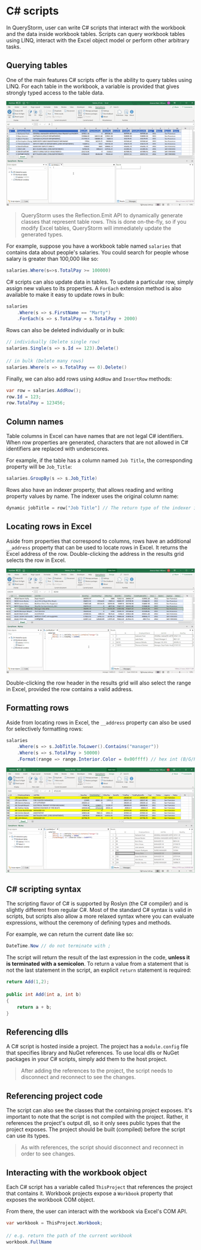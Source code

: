 # C# scripts

In QueryStorm, user can write C# scripts that interact with the workbook and the data inside workbook tables. Scripts can query workbook tables using LINQ, interact with the Excel object model or perform other arbitrary tasks.

## Querying tables

One of the main features C# scripts offer is the ability to query tables using LINQ. For each table in the workbook, a variable is provided that gives strongly typed access to the table data.

![Connect with C#](../../Images/cs_querying.gif)

> QueryStorm uses the Reflection.Emit API to dynamically generate classes that represent table rows. This is done on-the-fly, so if you modify Excel tables, QueryStorm will immediately update the generated types.

For example, suppose you have a workbook table named `salaries` that contains data about people's salaries. You could search for people whose salary is greater than 100,000 like so:

```csharp
salaries.Where(s=>s.TotalPay >= 100000)
```

C# scripts can also update data in tables. To update a particular row, simply assign new values to its properties. A `ForEach` extension method is also available to make it easy to update rows in bulk:

```csharp
salaries
    .Where(s => s.FirstName == "Marty")
    .ForEach(s => s.TotalPay = s.TotalPay + 2000)
```

Rows can also be deleted individually or in bulk:

```csharp
// individually (Delete single row)
salaries.Single(s => s.Id == 123).Delete()

// in bulk (Delete many rows)
salaries.Where(s => s.TotalPay == 0).Delete()
```

Finally, we can also add rows using `AddRow` and `InsertRow` methods:

```csharp
var row = salaries.AddRow();
row.Id = 123;
row.TotalPay = 123456;
```

## Column names

Table columns in Excel can have names that are not legal C# identifiers. When row properties are generated, characters that are not allowed in C# identifiers are replaced with underscores.

For example, if the table has a column named `Job Title`, the corresponding property will be `Job_Title`:

```csharp
salaries.GroupBy(s => s.Job_Title)
```

Rows also have an indexer property, that allows reading and writing property values by name. The indexer uses the original column name:

``` csharp
dynamic jobTitle = row["Job Title"] // The return type of the indexer is `dynamic`.
```

## Locating rows in Excel

Aside from properties that correspond to columns, rows have an additional `__address` property that can be used to locate rows in Excel. It returns the Excel address of the row. Double-clicking the address in the results grid selects the row in Excel.

![Go to row in Excel](../../Images/cs_double_click_address.gif)

Double-clicking the row header in the results grid will also select the range in Excel, provided the row contains a valid address.

## Formatting rows

Aside from locating rows in Excel, the `__address` property can also be used for selectively formatting rows:

```csharp
salaries
	.Where(s => s.JobTitle.ToLower().Contains("manager"))
	.Where(s => s.TotalPay > 50000)
	.Format(range => range.Interior.Color = 0x00ffff) // hex int (B/G/R)
```

![C# formatting rows](../../Images/cs_format_rows.png)

<!-- todo: Cells() method -->

## C# scripting syntax

The scripting flavor of C# is supported by Roslyn (the C# compiler) and is slightly different from regular C#. Most of the standard C# syntax is valid in scripts, but scripts also allow a more relaxed syntax where you can evaluate expressions, without the ceremony of defining types and methods.

For example, we can return the current date like so:

```csharp
DateTime.Now // do not terminate with ;
``` 
The script will return the result of the last expression in the code, **unless it is terminated with a semicolon**. To return a value from a statement that is not the last statement in the script, an explicit `return` statement is required:

```csharp
return Add(1,2);

public int Add(int a, int b)
{
	return a + b;
}

```

## Referencing dlls

A C# script is hosted inside a project. The project has a `module.config` file that specifies library and NuGet references. To use local dlls or NuGet packages in your C# scripts, simply add them to the host project.

> After adding the references to the project, the script needs to disconnect and reconnect to see the changes.

## Referencing project code

The script can also see the classes that the containing project exposes. It's important to note that the script is not compiled with the project. Rather, it references the project's output dll, so it only sees public types that the project exposes. The project should be built (compiled) before the script can use its types.

> As with references, the script should disconnect and reconnect in order to see changes.

## Interacting with the workbook object

Each C# script has a variable called `ThisProject` that references the project that contains it. Workbook projects expose a `Workbook` property that exposes the workbook COM object.

From there, the user can interact with the workbook via Excel's COM API.

```csharp
var workbook = ThisProject.Workbook;

// e.g. return the path of the current workbook
workbook.FullName
```
